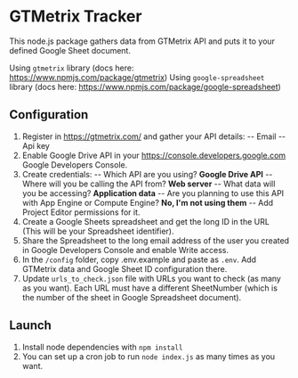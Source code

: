 # GTMetrix Tracker

This node.js package gathers data from GTMetrix API and puts it to your defined Google Sheet document.

Using `gtmetrix` library (docs here: https://www.npmjs.com/package/gtmetrix)
Using `google-spreadsheet` library (docs here: https://www.npmjs.com/package/google-spreadsheet)

## Configuration

1. Register in https://gtmetrix.com/ and gather your API details:
  -- Email
  -- Api key
2. Enable Google Drive API in your https://console.developers.google.com Google Developers Console.
3. Create credentials:
  -- Which API are you using? **Google Drive API**
  -- Where will you be calling the API from? **Web server**
  -- What data will you be accessing? **Application data**
  -- Are you planning to use this API with App Engine or Compute Engine? **No, I'm not using them**
  -- Add Project Editor permissions for it.
4. Create a Google Sheets spreadsheet and get the long ID in the URL (This will be your Spreadsheet identifier).
5. Share the Spreadsheet to the long email address of the user you created in Google Developers Console and enable Write access.
6. In the `/config` folder, copy .env.example and paste as `.env`. Add GTMetrix data and Google Sheet ID configuration there.
7. Update `urls_to_check.json` file with URLs you want to check (as many as you want). Each URL must have a different SheetNumber (which is the number of the sheet in Google Spreadsheet document).

## Launch
1. Install node dependencies with `npm install`
2. You can set up a cron job to run `node index.js` as many times as you want.
